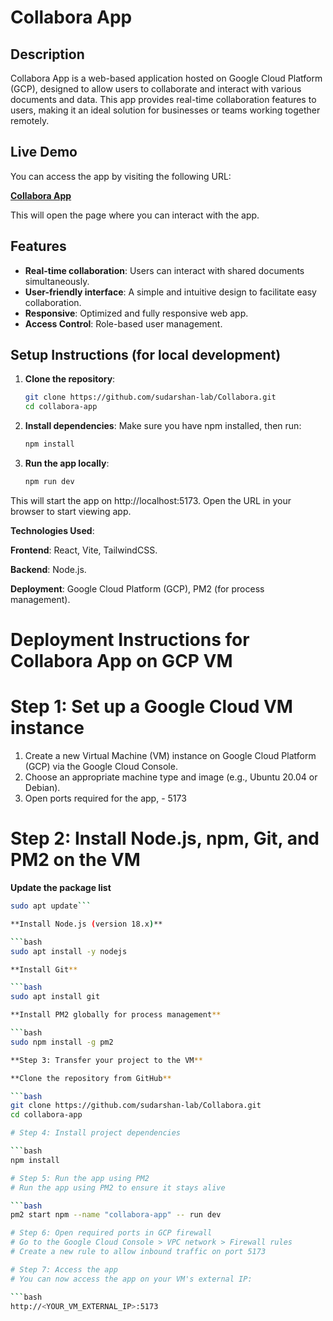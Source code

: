 # Collabora App

## Description

Collabora App is a web-based application hosted on Google Cloud Platform (GCP), designed to allow users to collaborate and interact with various documents and data. This app provides real-time collaboration features to users, making it an ideal solution for businesses or teams working together remotely.

## Live Demo

You can access the app by visiting the following URL:

[**Collabora App**](http://34.132.245.252:5173/)

This will open the page where you can interact with the app.

## Features

- **Real-time collaboration**: Users can interact with shared documents simultaneously.
- **User-friendly interface**: A simple and intuitive design to facilitate easy collaboration.
- **Responsive**: Optimized and fully responsive web app.
- **Access Control**: Role-based user management.

## Setup Instructions (for local development)

1. **Clone the repository**:

   ```bash
   git clone https://github.com/sudarshan-lab/Collabora.git
   cd collabora-app
   
3. **Install dependencies**: Make sure you have npm installed, then run:
   
   ```bash
   npm install
   
5. **Run the app locally**:
   
   ```bash
   npm run dev
This will start the app on http://localhost:5173. Open the URL in your browser to start viewing app.

**Technologies Used**:

**Frontend**: React, Vite, TailwindCSS.

**Backend**: Node.js.

**Deployment**: Google Cloud Platform (GCP), PM2 (for process management).

# Deployment Instructions for Collabora App on GCP VM

# Step 1: Set up a Google Cloud VM instance
1. Create a new Virtual Machine (VM) instance on Google Cloud Platform (GCP) via the Google Cloud Console.
2. Choose an appropriate machine type and image (e.g., Ubuntu 20.04 or Debian).
3. Open ports required for the app, - 5173

# Step 2: Install Node.js, npm, Git, and PM2 on the VM

**Update the package list**

```bash
sudo apt update```

**Install Node.js (version 18.x)**

```bash
sudo apt install -y nodejs

**Install Git**

```bash
sudo apt install git

**Install PM2 globally for process management**

```bash
sudo npm install -g pm2

**Step 3: Transfer your project to the VM**

**Clone the repository from GitHub**

```bash
git clone https://github.com/sudarshan-lab/Collabora.git
cd collabora-app

# Step 4: Install project dependencies

```bash
npm install

# Step 5: Run the app using PM2
# Run the app using PM2 to ensure it stays alive

```bash
pm2 start npm --name "collabora-app" -- run dev

# Step 6: Open required ports in GCP firewall
# Go to the Google Cloud Console > VPC network > Firewall rules
# Create a new rule to allow inbound traffic on port 5173

# Step 7: Access the app
# You can now access the app on your VM's external IP:

```bash
http://<YOUR_VM_EXTERNAL_IP>:5173





